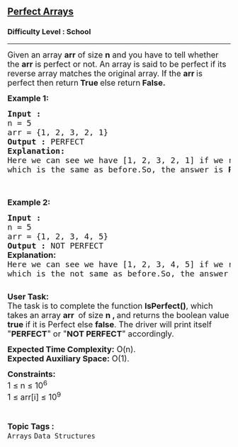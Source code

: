 <h2><a href="https://www.geeksforgeeks.org/problems/perfect-arrays4645/1?page=1&difficulty=School&status=unsolved&sortBy=submissions">Perfect Arrays</a></h2><h3>Difficulty Level : School</h3><hr><div class="problems_problem_content__Xm_eO"><p><span style="font-size: 18px;">Given an array <strong>arr</strong> of size <strong>n</strong> and you have to tell whether the <strong>arr</strong> is perfect or not. An array is said to be perfect if its reverse array matches the original array. If the <strong>arr </strong>is perfect then return<strong> True </strong>else return<strong> False.</strong></span></p>
<p><span style="font-size: 18px;"><strong>Example 1:</strong></span></p>
<pre><span style="font-size: 18px;"><strong>Input :<br></strong>n = 5<strong><br></strong>arr = {1, 2, 3, 2, 1}
<strong>Output :</strong> PERFECT
<strong>Explanation:
</strong>Here we can see we have [1, 2, 3, 2, 1] if we reverse it we can find [1, 2, 3, 2, 1]<br>which is the same as before.So, the answer is <strong>PERFECT</strong>.

</span></pre>
<p><span style="font-size: 18px;"><strong>Example 2:</strong></span></p>
<pre><span style="font-size: 18px;"><strong>Input :<br></strong>n = 5<strong><br></strong>arr = {1, 2, 3, 4, 5}
<strong>Output :</strong> NOT PERFECT<br><strong style="font-family: -apple-system, BlinkMacSystemFont, 'Segoe UI', Roboto, Oxygen, Ubuntu, Cantarell, 'Open Sans', 'Helvetica Neue', sans-serif;">Explanation:<br></strong>Here we can see we have [1, 2, 3, 4, 5] if we reverse it we find [5, 4, 3, 2, 1]<br>which is the not same as before.So, the answer is <strong>NOT</strong> <strong style="font-family: -apple-system, BlinkMacSystemFont, 'Segoe UI', Roboto, Oxygen, Ubuntu, Cantarell, 'Open Sans', 'Helvetica Neue', sans-serif;">PERFECT</strong><span style="font-family: -apple-system, BlinkMacSystemFont, 'Segoe UI', Roboto, Oxygen, Ubuntu, Cantarell, 'Open Sans', 'Helvetica Neue', sans-serif;">.</span>
</span></pre>
<p><br><span style="font-size: 18px;"><strong>User Task:</strong><br>The task is to complete the function <strong>IsPerfect()</strong>, which takes an&nbsp;array <strong>arr </strong>&nbsp;of size <strong>n , </strong>and returns the boolean value <strong>true</strong> if it is Perfect else <strong>false</strong>. The driver will print itself "<strong>PERFECT</strong>" or "<strong>NOT PERFECT</strong>" accordingly.</span></p>
<p><span style="font-size: 18px;"><strong>Expected Time Complexity:</strong> O(n).<br><strong>Expected Auxiliary Space:</strong>&nbsp;O(1).</span></p>
<p><span style="font-size: 18px;"><strong>Constraints:</strong><br>1 ≤ n ≤ 10<sup>6</sup><br>1 ≤ arr[i] ≤ 10<sup>9</sup></span></p></div><br><p><span style=font-size:18px><strong>Topic Tags : </strong><br><code>Arrays</code>&nbsp;<code>Data Structures</code>&nbsp;